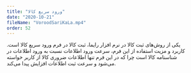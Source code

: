 ```yaml
---
title: "ورود سریع کالا"
date: "2020-10-21"
fileName: "VoroodSariKaLa.mp4"
order: 52
---
```


یکی از روش‌های ثبت کالا در نرم افزار رایما، ثبت کالا در فرم ورود سریع کالا است. کاربرد و مزیت استفاده از این فرم، سرعت ورود اطلاعات نسبت به ورود اطلاعات در شناسنامه کالا است چرا که در این فرم تنها اطلاعات ضروری کالا از کاربر خواسته می‌شود و سرعت ثبت اطلاعات افزایش پیدا می‌کند.
